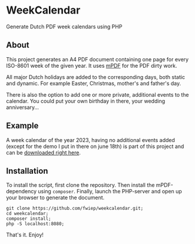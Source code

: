 # WeekCalendar

Generate Dutch PDF week calendars using PHP

## About

This project generates an A4 PDF document containing one page for every
ISO-8601 week of the given year. It uses [mPDF][1] for the PDF dirty
work.

All major Dutch holidays are added to the corresponding days, both static
and dynamic. For example Easter, Christmas, mother's and father's day.

There is also the option to add one or more private, additional events
to the calendar. You could put your own birthday in there, your wedding
anniversary&hellip;

## Example

A week calendar of the year 2023, having no additional events added
(except for the demo I put in there on june 18th) is part of this
project and can be [downloaded right here][2].

## Installation

To install the script, first clone the repository. Then install the
mPDF-dependency using `composer`. Finally, launch the PHP-server and
open up your browser to generate the document.
```
git clone https://github.com/fwiep/weekcalendar.git;
cd weekcalendar;
composer install;
php -S localhost:8080;
```
That's it. Enjoy!

[1]: https://github.com/mpdf/mpdf
[2]: Weekkalender-2023.pdf
